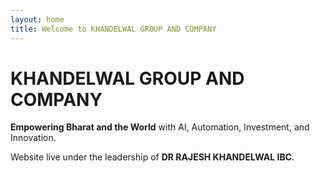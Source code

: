 ```yaml
---
layout: home
title: Welcome to KHANDELWAL GROUP AND COMPANY
---
```


# KHANDELWAL GROUP AND COMPANY

**Empowering Bharat and the World** with AI, Automation, Investment, and Innovation.

Website live under the leadership of **DR RAJESH KHANDELWAL IBC**.